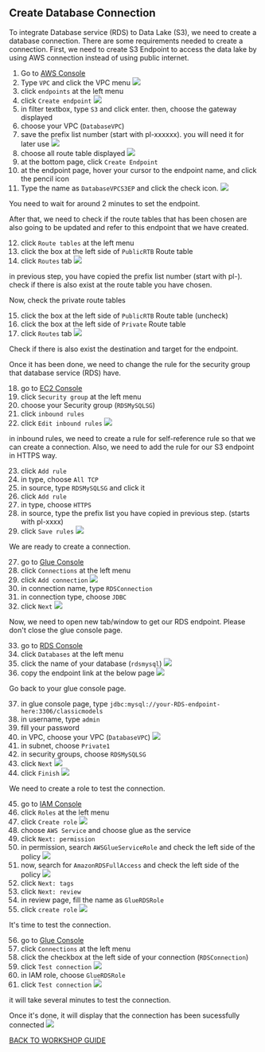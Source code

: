 ## Create Database Connection

To integrate Database service (RDS) to Data Lake (S3), we need to create a database connection. There are some requirements needed to create a connection. First, we need to create S3 Endpoint to access the data lake by using AWS connection instead of using public internet.

1. Go to [AWS Console](https://console.aws.amazon.com/console/home?region=us-east-1#)
2. Type `VPC` and click the VPC menu
    ![](../../images/DLAndDWH/DBConnection/2.png)
3. click `endpoints` at the left menu
4. click `Create endpoint`
    ![](../../images/DLAndDWH/DBConnection/4.png)
5. in filter textbox, type `S3` and click enter. then, choose the gateway displayed
6. choose your VPC (`DatabaseVPC`)
7. save the prefix list number (start with pl-xxxxxx). you will need it for later use
    ![](../../images/DLAndDWH/DBConnection/7.png)
8. choose all route table displayed
    ![](../../images/DLAndDWH/DBConnection/8.png)
9. at the bottom page, click `Create Endpoint`
10. at the endpoint page, hover your cursor to the endpoint name, and click the pencil icon
11. Type the name as `DatabaseVPCS3EP` and click the check icon.
    ![](../../images/DLAndDWH/DBConnection/11.png)

You need to wait for around 2 minutes to set the endpoint.

After that, we need to check if the route tables that has been chosen are also going to be updated and refer to this endpoint that we have created.

12. click `Route tables` at the left menu
13. click the box at the left side of `PublicRTB` Route table
14. click `Routes` tab
    ![](../../images/DLAndDWH/DBConnection/14.png)

in previous step, you have copied the prefix list number (start with pl-). check if there is also exist at the route table you have chosen.

Now, check the private route tables

15. click the box at the left side of `PublicRTB` Route table (uncheck)
16. click the box at the left side of `Private` Route table
17. click `Routes` tab
    ![](../../images/DLAndDWH/DBConnection/17.png)

Check if there is also exist the destination and target for the endpoint.

Once it has been done, we need to change the rule for the security group that database service (RDS) have.

18. go to [EC2 Console](https://console.aws.amazon.com/ec2/v2/home?region=us-east-1)
19. click `Security group` at the left menu
20. choose your Security group (`RDSMySQLSG`)
21. click `inbound rules`
22. click `Edit inbound rules`
    ![](../../images/DLAndDWH/DBConnection/22.png)

in inbound rules, we need to create a rule for self-reference rule so that we can create a connection. Also, we need to add the rule for our S3 endpoint in HTTPS way.

23. click `Add rule`
24. in type, choose `All TCP`
25. in source, type `RDSMySQLSG` and click it
23. click `Add rule`
24. in type, choose `HTTPS`
25. in source, type the prefix list you have copied in previous step. (starts with pl-xxxx)
26. click `Save rules`
    ![](../../images/DLAndDWH/DBConnection/26.png)

We are ready to create a connection.

27. go to [Glue Console](https://console.aws.amazon.com/glue/home?region=us-east-1)
28. click `Connections` at the left menu
29. click `Add connection`
    ![](../../images/DLAndDWH/DBConnection/29.png)
30. in connection name, type `RDSConnection`
31. in connection type, choose `JDBC`
32. click `Next`
    ![](../../images/DLAndDWH/DBConnection/32.png)

Now, we need to open new tab/window to get our RDS endpoint. Please don't close the glue console page.

33. go to [RDS Console](https://console.aws.amazon.com/rds/home?region=us-east-1)
34. click `Databases` at the left menu
35. click the name of your database (`rdsmysql`)
    ![](../../images/DLAndDWH/DBConnection/35.png)
36. copy the endpoint link at the below page
    ![](../../images/DLAndDWH/DBConnection/36.png)

Go back to your glue console page.

37. in glue console page, type `jdbc:mysql://your-RDS-endpoint-here:3306/classicmodels`
38. in username, type `admin`
39. fill your password
40. in VPC, choose your VPC (`DatabaseVPC`)
    ![](../../images/DLAndDWH/DBConnection/40.png)
41. in subnet, choose `Private1`
42. in security groups, choose `RDSMySQLSG`
43. click `Next`
    ![](../../images/DLAndDWH/DBConnection/43.png)
44. click `Finish`
    ![](../../images/DLAndDWH/DBConnection/44.png)

We need to create a role to test the connection.

45. go to [IAM Console](https://console.aws.amazon.com/iam/home?region=us-east-1#)
46. click `Roles` at the left menu
47. click `Create role`
    ![](../../images/DLAndDWH/DBConnection/47.png)
48. choose `AWS Service` and choose glue as the service
49. click `Next: permission`
50. in permission, search `AWSGlueServiceRole` and check the left side of the policy
    ![](../../images/DLAndDWH/DBConnection/50.png)
51. now, search for `AmazonRDSFullAccess` and check the left side of the policy
    ![](../../images/DLAndDWH/DBConnection/51.png)
52. click `Next: tags`
53. click `Next: review`
54. in review page, fill the name as `GlueRDSRole`
55. click `create role`
    ![](../../images/DLAndDWH/DBConnection/55.png)

It's time to test the connection.

56. go to [Glue Console](https://console.aws.amazon.com/glue/home?region=us-east-1#catalog:tab=connections)
57. click `Connections` at the left menu
58. click the checkbox at the left side of your connection (`RDSConnection`)
59. click `Test connection`
    ![](../../images/DLAndDWH/DBConnection/59.png)
60. in IAM role, choose `GlueRDSRole`
61. click `Test connection`
    ![](../../images/DLAndDWH/DBConnection/61.png)

it will take several minutes to test the connection.

Once it's done, it will display that the connection has been sucessfully connected
    ![](../../images/DLAndDWH/DBConnection/61-2.png)

[BACK TO WORKSHOP GUIDE](../../README.md)
